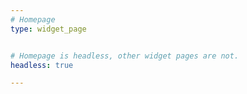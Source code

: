 ```yaml
---
# Homepage
type: widget_page


# Homepage is headless, other widget pages are not.
headless: true

---
```


